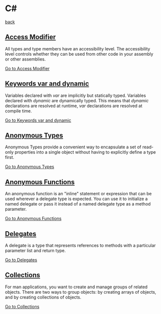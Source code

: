 # **C\#**

[back](../README.md)

## [Access Modifier](./access-modifier/README.md)

All types and type members have an accessibility level. The accessibility level controls whether they can be used from other code in your assembly or other assemblies.

[Go to Access Modifier](./access-modifier/README.md)

## [Keywords var and dynamic](./var-dynamic/README.md)

Variables declared with *var* are implicitly but statically typed. Variables declared with *dynamic* are dynamically typed. This means that *dynamic* declarations are resolved at runtime, *var* declarations are resolved at compile time.

[Go to Keywords var and dynamic](./var-dynamic/README.md)

## [Anonymous Types](./anonymous-types/README.md)

Anonymous Types provide a convenient way to encapsulate a set of read-only properties into a single object without having to explicitly define a type first.

[Go to Anonymous Types](./anonymous-types/README.md)

## [Anonymous Functions](./anonymous-functions/README.md)

An anonymous function is an "inline" statement or expression that can be used wherever a delegate type is expected. You can use it to initialize a named delegate or pass it instead of a named delegate type as a method parameter.

[Go to Anonymous Functions](./anonymous-functions/README.md)

## [Delegates](./delegates/README.md)

A delegate is a type that represents references to methods with a particular parameter list and return type.

[Go to Delegates](./delegates/README.md)

## [Collections](./collections/README.md)

For man applications, you want to create and manage groups of related objects. There are two ways to group objects: by creating arrays of objects, and by creating collections of objects.

[Go to Collections](./collections/README.md)
